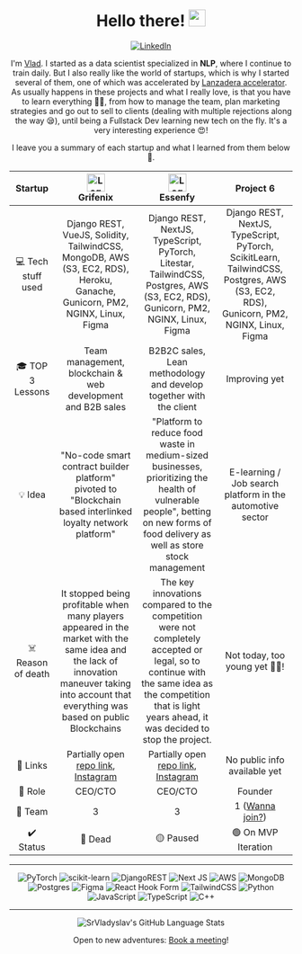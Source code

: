 <div align="center">
  
# Hello there! <img src="https://media.giphy.com/media/hvRJCLFzcasrR4ia7z/giphy.gif" width="30px"> 

[![LinkedIn](https://img.shields.io/badge/LinkedIn-%230077B5.svg?&style=for-the-badge&logo=linkedin&logoColor=white)](https://www.linkedin.com/in/vladyslav-mazurkevych/)

I'm [Vlad](https://calendar.app.google/XwG6bWVp37iRzuL36). I started as a data scientist specialized in **NLP**, where I continue to train daily. But I also really like the world of startups, which is why I started several of them, one of which was accelerated by [Lanzadera accelerator](https://lanzadera.es/). As usually happens in these projects and what I really love, is that you have to learn everything 🙆‍♂️, from how to manage the team, plan marketing strategies and go out to sell to clients (dealing with multiple rejections along the way 😪), until being a Fullstack Dev learning new tech on the fly. It's a very interesting experience 😍!

I leave you a summary of each startup and what I learned from them below 🧐.

| Startup | <div style="height:32px;"><img src="https://grifenix-com.github.io/G-Images/branding/logo_cube_blue.svg" alt="Logo" style="height:32px;"></div> Grifenix | <div style="height:32px;"><img src="https://essenfy.github.io/essenfy-lib/logos/svg/e_logo_green_s.svg" alt="Logo" style="height:32px;"></div>Essenfy | Project 6 |
| :---: | :---: | :---: | :---: |
| 💻 Tech stuff used | Django REST, VueJS, Solidity, TailwindCSS, MongoDB, AWS (S3, EC2, RDS), Heroku, Ganache, Gunicorn, PM2, NGINX, Linux, Figma | Django REST, NextJS, TypeScript, PyTorch, Litestar, TailwindCSS, Postgres, AWS (S3, EC2, RDS), Gunicorn, PM2, NGINX, Linux, Figma | Django REST, NextJS, TypeScript, PyTorch, ScikitLearn, TailwindCSS, Postgres, AWS (S3, EC2, RDS), Gunicorn, PM2, NGINX, Linux, Figma |
| 🎓 TOP 3 Lessons | Team management, blockchain & web development and B2B sales | B2B2C sales, Lean methodology and develop together with the client | Improving yet |
| 💡 Idea | "No-code smart contract builder platform" pivoted to "Blockchain based interlinked loyalty network platform" | "Platform to reduce food waste in medium-sized businesses, prioritizing the health of vulnerable people", betting on new forms of food delivery as well as store stock management | E-learning / Job search platform in the automotive sector |
| ☠️ Reason of death | It stopped being profitable when many players appeared in the market with the same idea and the lack of innovation maneuver taking into account that everything was based on public Blockchains | The key innovations compared to the competition were not completely accepted or legal, so to continue with the same idea as the competition that is light years ahead, it was decided to stop the project. | Not today, too young yet 👶🏼! |
| 🔗 Links | Partially open [repo link](https://github.com/Grifenix-com), [Instagram](https://www.instagram.com/grifenix/) | Partially open [repo link](https://github.com/Essenfy), [Instagram](https://www.instagram.com/essenfy) | No public info available yet |
| 💼 Role | CEO/CTO | CEO/CTO | Founder |
| 🧪 Team | 3 | 3 | 1 ([Wanna join?](https://www.linkedin.com/in/vladyslav-mazurkevych/)) |
| ✔️ Status | 🔴 Dead | 🟡 Paused | 🟢 On MVP Iteration |

---

![PyTorch](https://img.shields.io/badge/PyTorch-%23EE4C2C.svg?style=for-the-badge&logo=PyTorch&logoColor=white) ![scikit-learn](https://img.shields.io/badge/scikit--learn-%23F7931E.svg?style=for-the-badge&logo=scikit-learn&logoColor=white) ![DjangoREST](https://img.shields.io/badge/DJANGO-REST-ff1709?style=for-the-badge&logo=django&logoColor=white&color=ff1709&labelColor=gray) ![Next JS](https://img.shields.io/badge/Next-black?style=for-the-badge&logo=next.js&logoColor=white) ![AWS](https://img.shields.io/badge/AWS-%23FF9900.svg?style=for-the-badge&logo=amazon-aws&logoColor=white) 	![MongoDB](https://img.shields.io/badge/MongoDB-%234ea94b.svg?style=for-the-badge&logo=mongodb&logoColor=white) 	![Postgres](https://img.shields.io/badge/postgres-%23316192.svg?style=for-the-badge&logo=postgresql&logoColor=white) ![Figma](https://img.shields.io/badge/figma-%23F24E1E.svg?style=for-the-badge&logo=figma&logoColor=white) ![React Hook Form](https://img.shields.io/badge/React%20Hook%20Form-%23EC5990.svg?style=for-the-badge&logo=reacthookform&logoColor=white) ![TailwindCSS](https://img.shields.io/badge/tailwindcss-%2338B2AC.svg?style=for-the-badge&logo=tailwind-css&logoColor=white) ![Python](https://img.shields.io/badge/python-3670A0?style=for-the-badge&logo=python&logoColor=ffdd54) ![JavaScript](https://img.shields.io/badge/javascript-%23323330.svg?style=for-the-badge&logo=javascript&logoColor=%23F7DF1E) ![TypeScript](https://img.shields.io/badge/typescript-%23007ACC.svg?style=for-the-badge&logo=typescript&logoColor=white) ![C++](https://img.shields.io/badge/c++-%2300599C.svg?style=for-the-badge&logo=c%2B%2B&logoColor=white)

---

![SrVladyslav's GitHub Language Stats](https://github-readme-stats.vercel.app/api/top-langs/?username=SrVladyslav&layout=compact&theme=highcontrast&hide=MATLAB,CSS,Mathematica,ASL,PHP)

Open to new adventures: [Book a meeting](https://calendar.app.google/XwG6bWVp37iRzuL36)!

</div>







<!--
[![Linkedin Badge](https://img.shields.io/badge/-LinkedIn-0e76a8?style=flat-square&logo=Linkedin&logoColor=white)](https://www.linkedin.com/in/vladyslav-mazurkevych/)
&nbsp; ![](https://visitor-badge.glitch.me/badge?page_id=SrVladyslav.SrVladyslav)
![Vlad's GitHub stats](https://github-readme-stats.vercel.app/api?username=SrVladyslav&count_private=true&show_icons=true&theme=radical)

**SrVladyslav/SrVladyslav** is a ✨ _special_ ✨ repository because its `README.md` (this file) appears on your GitHub profile.

Here are some ideas to get you started:

- 🔭 I’m currently working on ...
- 🌱 I’m currently learning ...
- 👯 I’m looking to collaborate on ...
- 🤔 I’m looking for help with ...
- 💬 Ask me about ...
- 📫 How to reach me: ...
- 😄 Pronouns: ...
- ⚡ Fun fact: ...
-->
